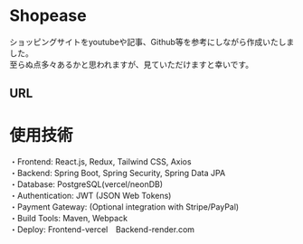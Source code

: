 # Shopease
ショッピングサイトをyoutubeや記事、Github等を参考にしながら作成いたしました。  
至らぬ点多々あるかと思われますが、見ていただけますと幸いです。 
## URL

# 使用技術
・Frontend: React.js, Redux, Tailwind CSS, Axios  
・Backend: Spring Boot, Spring Security, Spring Data JPA  
・Database: PostgreSQL(vercel/neonDB)  
・Authentication: JWT (JSON Web Tokens)  
・Payment Gateway: (Optional integration with Stripe/PayPal)  
・Build Tools: Maven, Webpack  
・Deploy: Frontend-vercel　Backend-render.com
